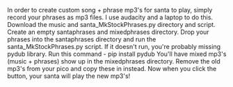 In order to create custom song + phrase mp3's for santa to play, simply record your phrases as mp3 files. I use audacity and a laptop to do this.
Download the music and santa_MkStockPhrases.py directory and script. Create an empty santaphrases and mixedphrases directory.
Drop your phrases into the santaphrases directory and run the santa_MkStockPhrases.py script. 
  If it doesn't run, you're probably missing pydub library.  Run this command - pip install pydub
You'll have mixed mp3's (music + phrases) show up in the mixedphrases directory.
Remove the old mp3's from your pico and copy these in instead. Now when you click the button, your santa will play the new mp3's!
